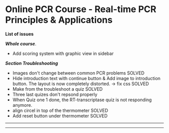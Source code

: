 # **Online PCR Course - Real-time PCR Principles & Applications**

**List of issues** 

***Whole course***.  
- Add scoring system with graphic view in sidebar

***Section Troubleshooting*** 

- Images don't change between common PCR problems  SOLVED
- Hide introduction text with continue button & Add image to introduction button. 
    The layout is now completely distorted. -> fix css SOLVED
- Make from the troubleshoot a quiz SOLVED
- Three last quizes don't repsond properly
-    When Quiz one 1 done, the RT-transcriptase quiz is not responding anymore.  
- align circel in top of the thermometer SOLVED
- Add reset button under thermometer SOLVED
***


***


